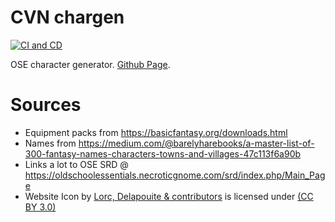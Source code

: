 # CVN chargen

[![CI and CD](https://github.com/rceuls/cvn-chargen/actions/workflows/ci-wf.yml/badge.svg)](https://github.com/rceuls/cvn-chargen/actions/workflows/ci-wf.yml)

OSE character generator. [Github Page](https://rceuls.github.io/cvn-chargen/).

# Sources

- Equipment packs from <https://basicfantasy.org/downloads.html>
- Names from <https://medium.com/@barelyharebooks/a-master-list-of-300-fantasy-names-characters-towns-and-villages-47c113f6a90b>
- Links a lot to OSE SRD @ <https://oldschoolessentials.necroticgnome.com/srd/index.php/Main_Page>
- Website Icon by [Lorc, Delapouite & contributors](https://game-icons.net/) is licensed under [(CC BY 3.0)](https://creativecommons.org/licenses/by/3.0/)
